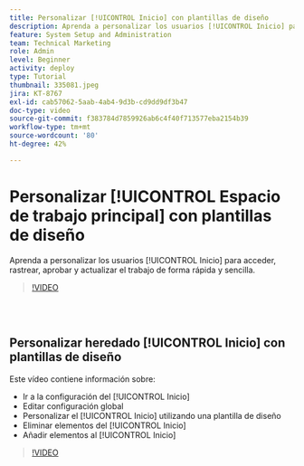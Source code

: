 ```yaml
---
title: Personalizar [!UICONTROL Inicio] con plantillas de diseño
description: Aprenda a personalizar los usuarios [!UICONTROL Inicio] para acceder, rastrear, aprobar y actualizar el trabajo de forma rápida y sencilla.
feature: System Setup and Administration
team: Technical Marketing
role: Admin
level: Beginner
activity: deploy
type: Tutorial
thumbnail: 335081.jpeg
jira: KT-8767
exl-id: cab57062-5aab-4ab4-9d3b-cd9dd9df3b47
doc-type: video
source-git-commit: f383784d7859926ab6c4f40f713577eba2154b39
workflow-type: tm+mt
source-wordcount: '80'
ht-degree: 42%

---
```


# Personalizar [!UICONTROL Espacio de trabajo principal] con plantillas de diseño

Aprenda a personalizar los usuarios [!UICONTROL Inicio] para acceder, rastrear, aprobar y actualizar el trabajo de forma rápida y sencilla.

>[!VIDEO](https://video.tv.adobe.com/v/3428091/?quality=12&learn=on)

<br>
</br>

## Personalizar heredado [!UICONTROL Inicio] con plantillas de diseño

Este vídeo contiene información sobre:

* Ir a la configuración del [!UICONTROL Inicio]
* Editar configuración global
* Personalizar el [!UICONTROL Inicio] utilizando una plantilla de diseño
* Eliminar elementos del [!UICONTROL Inicio]
* Añadir elementos al [!UICONTROL Inicio]

>[!VIDEO](https://video.tv.adobe.com/v/335081/?quality=12&learn=on)

